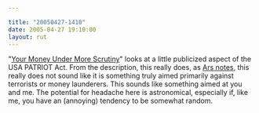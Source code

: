 ```yaml
---

title: "20050427-1410"
date: 2005-04-27 19:10:00
layout: rut
---
```


<p> "<a href="http://www.wired.com/news/privacy/0,1848,67249,00.html?tw=wn_tophead_2">Your
Money Under More Scrutiny</a>" looks at a little publicized aspect of
the USA PATRIOT Act.  From the description, this really does, as <a href="http://arstechnica.com/news.ars/post/20050427-4855.html">Ars
notes</a>, this really does not sound like it is something
truly aimed primarily against terrorists or money launderers.
This sounds like something aimed at you and me.  The potential for
headache here is astronomical, especially if, like me, you have an
(annoying) tendency to be somewhat random.</p>

